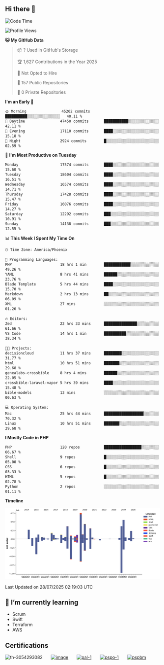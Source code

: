 ## Hi there 👋

<!--START_SECTION:waka-->
![Code Time](http://img.shields.io/badge/Code%20Time-11%2C451%20hrs%2026%20mins-blue)

![Profile Views](http://img.shields.io/badge/Profile%20Views-2-blue)

**🐱 My GitHub Data** 

> 📦 ? Used in GitHub's Storage 
 > 
> 🏆 1,627 Contributions in the Year 2025
 > 
> 🚫 Not Opted to Hire
 > 
> 📜 157 Public Repositories 
 > 
> 🔑 0 Private Repositories 
 > 
**I'm an Early 🐤** 

```text
🌞 Morning                45202 commits       ██████████░░░░░░░░░░░░░░░   40.11 % 
🌆 Daytime                47450 commits       ███████████░░░░░░░░░░░░░░   42.11 % 
🌃 Evening                17110 commits       ████░░░░░░░░░░░░░░░░░░░░░   15.18 % 
🌙 Night                  2924 commits        █░░░░░░░░░░░░░░░░░░░░░░░░   02.59 % 
```
📅 **I'm Most Productive on Tuesday** 

```text
Monday                   17574 commits       ████░░░░░░░░░░░░░░░░░░░░░   15.60 % 
Tuesday                  18604 commits       ████░░░░░░░░░░░░░░░░░░░░░   16.51 % 
Wednesday                16574 commits       ████░░░░░░░░░░░░░░░░░░░░░   14.71 % 
Thursday                 17428 commits       ████░░░░░░░░░░░░░░░░░░░░░   15.47 % 
Friday                   16076 commits       ████░░░░░░░░░░░░░░░░░░░░░   14.27 % 
Saturday                 12292 commits       ███░░░░░░░░░░░░░░░░░░░░░░   10.91 % 
Sunday                   14138 commits       ███░░░░░░░░░░░░░░░░░░░░░░   12.55 % 
```


📊 **This Week I Spent My Time On** 

```text
🕑︎ Time Zone: America/Phoenix

💬 Programming Languages: 
PHP                      18 hrs 1 min        ████████████░░░░░░░░░░░░░   49.26 % 
YAML                     8 hrs 41 mins       ██████░░░░░░░░░░░░░░░░░░░   23.76 % 
Blade Template           5 hrs 44 mins       ████░░░░░░░░░░░░░░░░░░░░░   15.70 % 
Markdown                 2 hrs 13 mins       ██░░░░░░░░░░░░░░░░░░░░░░░   06.09 % 
XML                      27 mins             ░░░░░░░░░░░░░░░░░░░░░░░░░   01.26 % 

🔥 Editors: 
Zed                      22 hrs 33 mins      ███████████████░░░░░░░░░░   61.66 % 
VS Code                  14 hrs 1 min        ██████████░░░░░░░░░░░░░░░   38.34 % 

🐱‍💻 Projects: 
decisioncloud            11 hrs 37 mins      ████████░░░░░░░░░░░░░░░░░   31.77 % 
html                     10 hrs 51 mins      ███████░░░░░░░░░░░░░░░░░░   29.68 % 
genealabs-crossbible     8 hrs 4 mins        ██████░░░░░░░░░░░░░░░░░░░   22.05 % 
crossbible-laravel-vapor 5 hrs 39 mins       ████░░░░░░░░░░░░░░░░░░░░░   15.48 % 
bible-models             13 mins             ░░░░░░░░░░░░░░░░░░░░░░░░░   00.63 % 

💻 Operating System: 
Mac                      25 hrs 44 mins      ██████████████████░░░░░░░   70.32 % 
Linux                    10 hrs 51 mins      ███████░░░░░░░░░░░░░░░░░░   29.68 % 
```

**I Mostly Code in PHP** 

```text
PHP                      120 repos           █████████████████░░░░░░░░   66.67 % 
Shell                    9 repos             █░░░░░░░░░░░░░░░░░░░░░░░░   05.00 % 
CSS                      6 repos             █░░░░░░░░░░░░░░░░░░░░░░░░   03.33 % 
HTML                     5 repos             █░░░░░░░░░░░░░░░░░░░░░░░░   02.78 % 
Python                   2 repos             ░░░░░░░░░░░░░░░░░░░░░░░░░   01.11 % 
```



**Timeline**

![Lines of Code chart](https://raw.githubusercontent.com/mikebronner/mikebronner/master/assets/bar_graph.png)


 Last Updated on 28/07/2025 02:19:03 UTC
<!--END_SECTION:waka-->

<!--
**mikebronner/mikebronner** is a ✨ _special_ ✨ repository because its `README.md` (this file) appears on your GitHub profile.

Here are some ideas to get you started:

- 🔭 I’m currently working on ...
- 🌱 I’m currently learning ...
- 👯 I’m looking to collaborate on ...
- 🤔 I’m looking for help with ...
- 💬 Ask me about ...
- 📫 How to reach me: ...
- 😄 Pronouns: ...
- ⚡ Fun fact: ...
-->

## 🌱 I’m currently learning

- Scrum
- Swift
- Terraform
- AWS

## Certifications

![th-3054293082](https://user-images.githubusercontent.com/1791050/208267034-c5006f82-ae89-41eb-9478-7106c5aba070.jpg)
&nbsp;&nbsp;&nbsp;&nbsp;&nbsp;
[![image](https://images.credly.com/size/100x100/images/a2790314-008a-4c3d-9553-f5e84eb359ba/image.png)](https://www.credly.com/users/mike-bronner)
&nbsp;&nbsp;&nbsp;&nbsp;&nbsp;
[![pal-1](https://images.credly.com/size/100x100/images/78c772ee-6b3c-4348-ac66-58ac5a2cf581/image.png)](https://www.credly.com/users/mike-bronner)
&nbsp;&nbsp;&nbsp;&nbsp;&nbsp;
[![pspo-1](https://images.credly.com/size/100x100/images/591762c5-fae7-49c6-b326-e1756979928d/image.png)](https://www.credly.com/users/mike-bronner)
&nbsp;&nbsp;&nbsp;&nbsp;&nbsp;
[![pspbm](https://images.credly.com/size/100x100/images/55a21a78-59af-4294-810e-e4014e9ca1be/image.png)](https://www.credly.com/users/mike-bronner)
